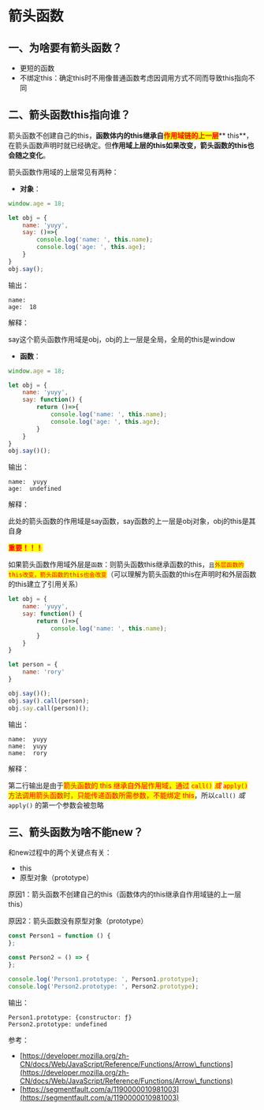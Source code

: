 # 箭头函数

## 一、为啥要有箭头函数？

* 更短的函数
* 不绑定this：确定this时不用像普通函数考虑因调用方式不同而导致this指向不同

## 二、箭头函数this指向谁？

箭头函数不创建自己的this，**函数体内的this继承自**<mark style="color:red;">**作用域链的上一层**</mark>** this**，在箭头函数声明时就已经确定。但**作用域上层的this如果改变，箭头函数的this也会随之变化**。

箭头函数作用域的上层常见有两种：

* **对象**：

```javascript
window.age = 18;

let obj = {
    name: 'yuyy',
    say: ()=>{
        console.log('name: ', this.name);
        console.log('age: ', this.age);
    }
}
obj.say();
```

输出：

```
name: 
age:  18
```

解释：

say这个箭头函数作用域是obj，obj的上一层是全局，全局的this是window



* **函数**：

```javascript
window.age = 18;

let obj = {
    name: 'yuyy',
    say: function() {
        return ()=>{
            console.log('name: ', this.name);
            console.log('age: ', this.age);
        }
    }
}
obj.say()();
```

输出：

```
name:  yuyy
age:  undefined
```

解释：

此处的箭头函数的作用域是say函数，say函数的上一层是obj对象，obj的this是其自身



<mark style="color:red;">**重要！！！**</mark>

如果箭头函数作用域外层是`函数`：则箭头函数this继承函数的this，`且`<mark style="color:red;">`外层函数的this改变，箭头函数的this也会改变`</mark>（可以理解为箭头函数的this在声明时和外层函数的this建立了引用关系）

```javascript
let obj = {
    name: 'yuyy',
    say: function() {
        return ()=>{
            console.log('name: ', this.name);
        }
    }
}

let person = {
    name: 'rory'
}

obj.say()();
obj.say().call(person);
obj.say.call(person)();
```

输出：

```
name:  yuyy
name:  yuyy
name:  rory
```

解释：

第二行输出是由于<mark style="color:red;">箭头函数的 this 继承自外层作用域，通过</mark> <mark style="color:red;"></mark><mark style="color:red;">`call()`</mark> <mark style="color:red;"></mark><mark style="color:red;"></mark> <mark style="color:red;"></mark>_<mark style="color:red;">或</mark>_ <mark style="color:red;"></mark><mark style="color:red;"></mark> <mark style="color:red;"></mark><mark style="color:red;">`apply()`</mark> <mark style="color:red;"></mark><mark style="color:red;">方法调用箭头函数时，只能传递函数所需参数，不能绑定 this</mark>，所以`call()` _或_ `apply()` 的第一个参数会被忽略



## 三、箭头函数为啥不能new？

和new过程中的两个关键点有关：

* this
* 原型对象（prototype）

原因1：箭头函数不创建自己的this（函数体内的this继承自作用域链的上一层 this）

原因2：箭头函数没有原型对象（prototype）

```javascript
const Person1 = function () {
};

const Person2 = () => {
};

console.log('Person1.prototype: ', Person1.prototype);
console.log('Person2.prototype: ', Person2.prototype);
```

输出：

```
Person1.prototype: {constructor: ƒ}
Person2.prototype: undefined
```



参考：

* [https://developer.mozilla.org/zh-CN/docs/Web/JavaScript/Reference/Functions/Arrow\_functions](https://developer.mozilla.org/zh-CN/docs/Web/JavaScript/Reference/Functions/Arrow\_functions)
* [https://segmentfault.com/a/1190000010981003](https://segmentfault.com/a/1190000010981003)

